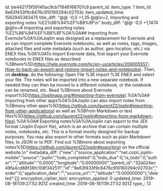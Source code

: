 id: be442175f59140ac9cb71846168707c9
parent_id: 
item_type: 1
item_id: 9e63f433f9c8476c910160294c02703c
item_updated_time: 1562945383475
title_diff: "@@ -0,0 +1,35 @@\n+2. Importing and exporting notes %E2%86%94%EF%B8%8F\n"
body_diff: "@@ -0,0 +1,1474 @@\n+# Importing and exporting notes %E2%86%94%EF%B8%8F%0A%0A## Importing from Evernote%0A%0AJoplin was designed as a replacement for Evernote and so can import complete Evernote notebooks, as well as notes, tags, images, attached files and note metadata (such as author, geo-location, etc.) via ENEX files.%0A%0ATo import Evernote data, first export your Evernote notebooks to ENEX files as described %5Bhere%5D(https://help.evernote.com/hc/en-us/articles/209005557-How-to-back-up-export-and-restore-import-notes-and-notebooks). Then, on **desktop**, do the following: Open File %3E Import %3E ENEX and select your file. The notes will be imported into a new separate notebook. If needed they can then be moved to a different notebook, or the notebook can be renamed, etc. Read %5Bmore about Evernote import%5D(https://joplinapp.org/#importing-from-evernote).%0A%0A# Importing from other apps%0A%0AJoplin can also import notes from %5Bmany other apps%5D(https://github.com/laurent22/joplin#importing-from-other-applications) as well as %5Bfrom Markdown or text files%5D(https://github.com/laurent22/joplin#importing-from-markdown-files).%0A%0A# Exporting notes%0A%0AJoplin can export to the JEX format (Joplin Export file), which is an archive that can contain multiple notes, notebooks, etc. This is a format mostly designed for backup purposes. You may also export to other formats such as plain Markdown files, to JSON or to PDF. Find out %5Bmore about exporting notes%5D(https://github.com/laurent22/joplin#exporting) on the official website.\n"
metadata_diff: {"new":{"source_application":"net.cozic.joplin-mobile","source":"joplin","todo_completed":0,"todo_due":0,"is_todo":0,"author":"","altitude":"0.0000","longitude":"0.00000000","parent_id":"32a024ec49fa4cd88f38fc108f342511","id":"9e63f433f9c8476c910160294c02703c","order":0,"application_data":"","source_url":"","latitude":"0.00000000"},"deleted":[]}
encryption_cipher_text: 
encryption_applied: 0
updated_time: 2019-08-18T09:27:52.921Z
created_time: 2019-08-18T09:27:52.921Z
type_: 13